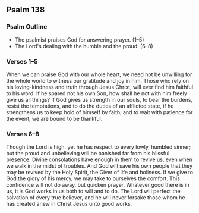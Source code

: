 ## Psalm 138

### Psalm Outline

- The psalmist praises God for answering prayer. (1–5)
- The Lord's dealing with the humble and the proud. (6–8)

### Verses 1–5

When we can praise God with our whole heart, we need not be unwilling for the whole world to witness our gratitude and joy in him. Those who rely on his loving-kindness and truth through Jesus Christ, will ever find him faithful to his word. If he spared not his own Son, how shall he not with him freely give us all things? If God gives us strength in our souls, to bear the burdens, resist the temptations, and to do the duties of an afflicted state, if he strengthens us to keep hold of himself by faith, and to wait with patience for the event, we are bound to be thankful.

### Verses 6–8

Though the Lord is high, yet he has respect to every lowly, humbled sinner; but the proud and unbelieving will be banished far from his blissful presence. Divine consolations have enough in them to revive us, even when we walk in the midst of troubles. And God will save his own people that they may be revived by the Holy Spirit, the Giver of life and holiness. If we give to God the glory of his mercy, we may take to ourselves the comfort. This confidence will not do away, but quicken prayer. Whatever good there is in us, it is God works in us both to will and to do. The Lord will perfect the salvation of every true believer, and he will never forsake those whom he has created anew in Christ Jesus unto good works.

